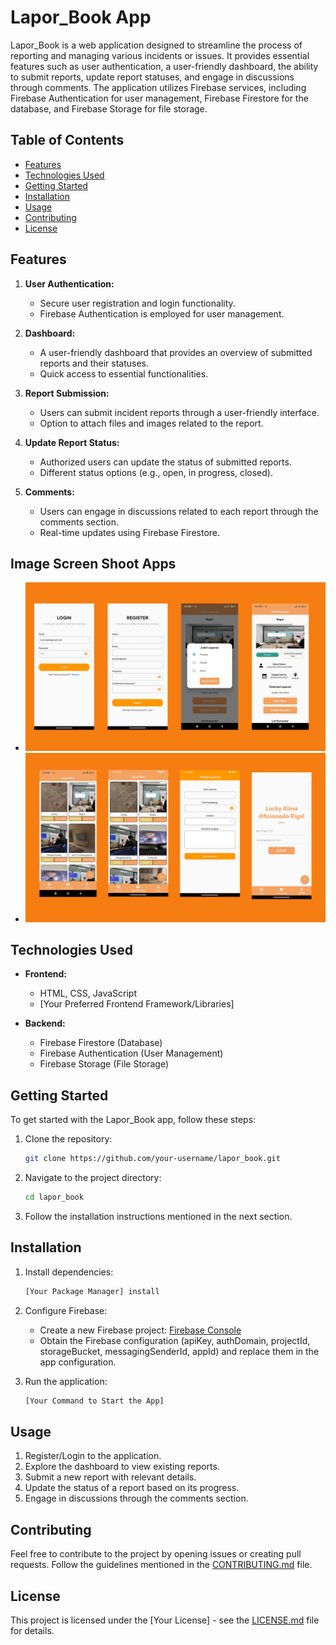 # Lapor_Book App

Lapor_Book is a web application designed to streamline the process of reporting and managing various incidents or issues. It provides essential features such as user authentication, a user-friendly dashboard, the ability to submit reports, update report statuses, and engage in discussions through comments. The application utilizes Firebase services, including Firebase Authentication for user management, Firebase Firestore for the database, and Firebase Storage for file storage.

## Table of Contents

- [Features](#features)
- [Technologies Used](#technologies-used)
- [Getting Started](#getting-started)
- [Installation](#installation)
- [Usage](#usage)
- [Contributing](#contributing)
- [License](#license)

## Features

1. **User Authentication:**
   - Secure user registration and login functionality.
   - Firebase Authentication is employed for user management.

2. **Dashboard:**
   - A user-friendly dashboard that provides an overview of submitted reports and their statuses.
   - Quick access to essential functionalities.

3. **Report Submission:**
   - Users can submit incident reports through a user-friendly interface.
   - Option to attach files and images related to the report.

4. **Update Report Status:**
   - Authorized users can update the status of submitted reports.
   - Different status options (e.g., open, in progress, closed).

5. **Comments:**
   - Users can engage in discussions related to each report through the comments section.
   - Real-time updates using Firebase Firestore.

## Image Screen Shoot Apps
   - ![CHALLENGE1!](screenshot/challenge_1.jpg)
   - ![CHALLENGE2!](screenshot/challenge_2.jpg)

## Technologies Used

- **Frontend:**
  - HTML, CSS, JavaScript
  - [Your Preferred Frontend Framework/Libraries]

- **Backend:**
  - Firebase Firestore (Database)
  - Firebase Authentication (User Management)
  - Firebase Storage (File Storage)

## Getting Started

To get started with the Lapor_Book app, follow these steps:

1. Clone the repository:

   ```bash
   git clone https://github.com/your-username/lapor_book.git
   ```

2. Navigate to the project directory:

   ```bash
   cd lapor_book
   ```

3. Follow the installation instructions mentioned in the next section.

## Installation

1. Install dependencies:

   ```bash
   [Your Package Manager] install
   ```

2. Configure Firebase:
   - Create a new Firebase project: [Firebase Console](https://console.firebase.google.com/)
   - Obtain the Firebase configuration (apiKey, authDomain, projectId, storageBucket, messagingSenderId, appId) and replace them in the app configuration.

3. Run the application:

   ```bash
   [Your Command to Start the App]
   ```

## Usage

1. Register/Login to the application.
2. Explore the dashboard to view existing reports.
3. Submit a new report with relevant details.
4. Update the status of a report based on its progress.
5. Engage in discussions through the comments section.

## Contributing

Feel free to contribute to the project by opening issues or creating pull requests. Follow the guidelines mentioned in the [CONTRIBUTING.md](CONTRIBUTING.md) file.

## License

This project is licensed under the [Your License] - see the [LICENSE.md](LICENSE.md) file for details.
